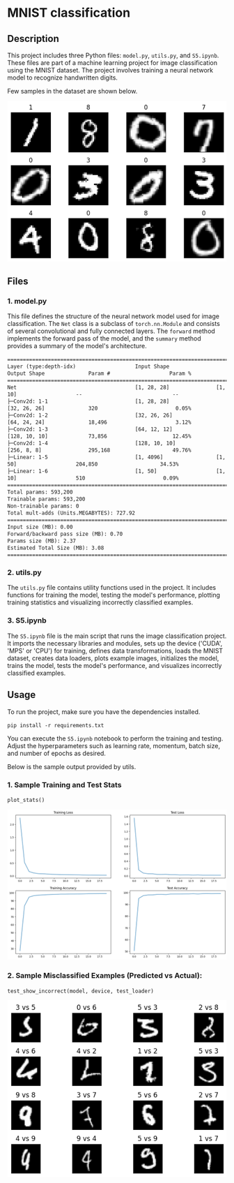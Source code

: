 # MNIST classification

## Description

This project includes three Python files: `model.py`, `utils.py`, and `S5.ipynb`. These files are part of a machine learning project for image classification using the MNIST dataset. The project involves training a neural network model to recognize handwritten digits.

Few samples in the dataset are shown below.

![MNIST](images/mnist_sample.png)


## Files

### 1. model.py

This file defines the structure of the neural network model used for image classification. The `Net` class is a subclass of `torch.nn.Module` and consists of several convolutional and fully connected layers. The `forward` method implements the forward pass of the model, and the `summary` method provides a summary of the model's architecture.

```
============================================================================================================================================
Layer (type:depth-idx)                   Input Shape               Output Shape              Param #                   Param %
============================================================================================================================================
Net                                      [1, 28, 28]               [1, 10]                   --                             --
├─Conv2d: 1-1                            [1, 28, 28]               [32, 26, 26]              320                         0.05%
├─Conv2d: 1-2                            [32, 26, 26]              [64, 24, 24]              18,496                      3.12%
├─Conv2d: 1-3                            [64, 12, 12]              [128, 10, 10]             73,856                     12.45%
├─Conv2d: 1-4                            [128, 10, 10]             [256, 8, 8]               295,168                    49.76%
├─Linear: 1-5                            [1, 4096]                 [1, 50]                   204,850                    34.53%
├─Linear: 1-6                            [1, 50]                   [1, 10]                   510                         0.09%
============================================================================================================================================
Total params: 593,200
Trainable params: 593,200
Non-trainable params: 0
Total mult-adds (Units.MEGABYTES): 727.92
============================================================================================================================================
Input size (MB): 0.00
Forward/backward pass size (MB): 0.70
Params size (MB): 2.37
Estimated Total Size (MB): 3.08
============================================================================================================================================
```

### 2. utils.py

The `utils.py` file contains utility functions used in the project. It includes functions for training the model, testing the model's performance, plotting training statistics and visualizing incorrectly classified examples.

### 3. S5.ipynb

The `S5.ipynb` file is the main script that runs the image classification project. It imports the necessary libraries and modules, sets up the device ('CUDA', 'MPS' or 'CPU') for training, defines data transformations, loads the MNIST dataset, creates data loaders, plots example images, initializes the model, trains the model, tests the model's performance, and visualizes incorrectly classified examples.

## Usage

To run the project, make sure you have the dependencies installed.
```
pip install -r requirements.txt
```
You can execute the `S5.ipynb` notebook to perform the training and testing. Adjust the hyperparameters such as learning rate, momentum, batch size, and number of epochs as desired.

Below is the sample output provided by utils.

### 1. Sample Training and Test Stats

```
plot_stats()
```

![Train test statistics](images/graphs.png)

### 2. Sample Misclassified Examples (Predicted vs Actual):

```
test_show_incorrect(model, device, test_loader)
```

![Predicted vs Actual](images/missed.png)
